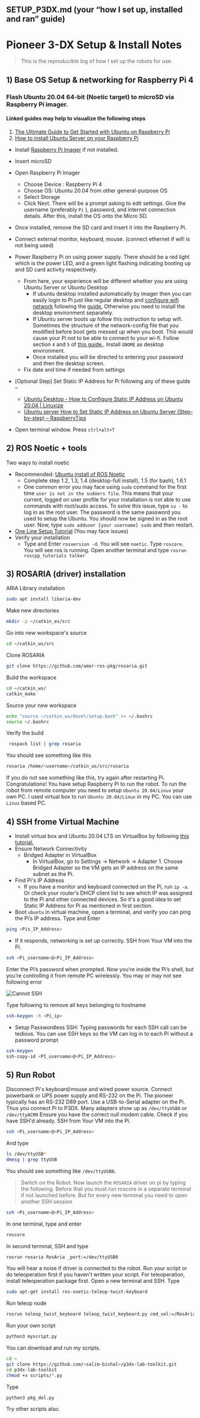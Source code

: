 
## SETUP_P3DX.md  (your “how I set up, installed and ran” guide)
# Pioneer 3-DX Setup & Install Notes

> This is the reproducible log of how I set up the robots for use.

## 1) Base OS Setup & networking for Raspberry Pi 4
### Flash Ubuntu 20.04 64-bit (Noetic target) to microSD via Raspberry Pi imager. 
#### Linked guides may help to visualize the following steps 
 1. [The Ultimate Guide to Get Started with Ubuntu on Raspberry Pi](https://raspberrytips.com/install-ubuntu-desktop-raspberry-pi/)
 2. [How to install Ubuntu Server on your Raspberry Pi]()
- Install [Raspberry Pi Imager](https://www.raspberrypi.com/software/) if not installed.
- Insert microSD  
- Open Raspberry Pi Imager
  + Choose Device : Raspberry Pi 4
  + Choose OS: Ubuntu 20.04 from other general-purpose OS
  + Select Storage
  + Click Next. There will be a prompt asking to edit settings. Give the username (preferably `Pi` ), password, and internet connection details. After this, install the OS onto the Micro SD.
- Once installed, remove the SD card and insert it into the Raspberry Pi.
- Connect external monitor, keyboard, mouse. (connect ethernet if wifi is not being used)
- Power Raspberry Pi on using power supply. There should be a red light which is the power LED, and a green light flashing indicating booting up and SD card activity respectively. 
  + From here, your experience will be different whether you are using Ubuntu Server or Ubuntu Desktop
    + If ubuntu desktop installed automatically by imager then you can easily login to Pi just like regular desktop and [configure wifi network](https://linuxconfig.org/setup-wireless-interface-with-wpa-and-wpa2-on-ubuntu) following the [guide.](https://raspberrytips.com/install-ubuntu-desktop-raspberry-pi/) Otherwise you need to install the desktop environment separately.  
    + If Ubuntu server boots up follow this instruction to setup wifi. Sometimes the structure of the network-config file that you modified before boot gets messed up when you boot. This would cause your Pi not to be able to connect to your wi-fi. Follow section `4` and `5` of [this guide.](https://ubuntu.com/tutorials/how-to-install-ubuntu-on-your-raspberry-pi#4-boot-ubuntu-server). Install `GNOME` as desktop environment. 
    + Once installed you will be directed to entering your password and then the desktop screen.
  + Fix date and time if needed from settings
- [Optional Step] Set Static IP Address for Pi following any of these guide – 
  +	[Ubuntu Desktop - How to Configure Static IP Address on Ubuntu 20.04 | Linuxize](https://linuxize.com/post/how-to-configure-static-ip-address-on-ubuntu-20-04/) 
  +	[Ubuntu server How to Set Static IP Address on Ubuntu Server (Step-by-step) – RaspberryTips](https://raspberrytips.com/set-static-ip-address-ubuntu-server/)

- Open terminal window. Press `ctrl+alt+T` 

## 2) ROS Noetic + tools
Two ways to install noetic
- Recommended: [Ubuntu install of ROS Noetic](https://wiki.ros.org/noetic/Installation/Ubuntu)
  + Complete step 1.2, 1.3, 1.4 (desktop-full install), 1.5 (for bash), 1.6.1
  + One common error you may face using `sudo` command for the first time `user is not in the sudoers file`. This means that your current, logged on user profile for your installation is not able to use commands with root/sudo access. To solve this issue, type `su -` to log in as the root user. The password is the same password you used to setup the Ubuntu. You should now be signed in as the root user. Now, type `sudo adduser [your username] sudo` and then restart.
- [One Line Setup Tutorial](https://www.youtube.com/watch?v=IqrpSi2Xueg) (You may face issues)
- Verify your installation
  + Type and Enter `rosversion -d`. You will see `noetic`. Type `roscore`. You will see ros is running. Open another terminal and type `rosrun roscpp_tutorials talker` 

## 3) ROSARIA (driver) installation
  ARIA Library installation
  ``` bash 
  sudo apt install libaria-dev
  ```
  Make new directories
  ``` bash 
  mkdir -p ~/catkin_es/src
  ```
  Go into new workspace's source
  ``` bash 
  cd ~/catkin_ws/src
  ``` 
  Clone ROSARIA 
   ``` bash 
  git clone https://github.com/amor-ros-pkg/rosaria.git 
  ``` 
  Build the workspace
  ``` bash 
  cd ~/catkin_ws/
  catkin_make
  ``` 
  Source your new workspace
  ``` bash 
  echo "source ~/catkin_ws/devel/setup.bash" >> ~/.bashrc
  source ~/.bashrc
  ```
  Verify the build
  ``` bash 
   rospack list | grep rosaria
  ```
  You should see something like this
  ```` bash
  rosaria /home/<username>/catkin_ws/src/rosaria
  ````
If you do not see something like this, try again after restarting Pi.
Congratulations! You have setup Raspberry Pi to run the robot. To run the robot from remote computer you need to setup `Ubuntu 20.04/Linux` your own PC. I used virtual box to run `Ubuntu 20.04/Linux` in my PC. You can use `Linux` based PC.
## 4) SSH frome Virtual Machine
- Install virtual box and Ubuntu 20.04 LTS on VirtualBox by following [this tutorial.](https://www.youtube.com/watch?v=x5MhydijWmc)
- Ensure Network Connectivity
  + Bridged Adapter in VirtualBox
    + In VirtualBox, go to Settings → Network → Adapter 1. Choose Bridged Adapter so the VM gets an IP address on the same subnet as the Pi.
- Find Pi's IP Address 
  + If you have a monitor and keyboard connected on the Pi, run `ip -a`.  Or check your router’s DHCP client list to see which IP was assigned to the Pi and other connected devices. So it's a good idea to set Static IP Address for Pi as mentioned in first section.
- Boot `ubuntu` in virtual machine, open a terminal, and verify you can ping the Pi’s IP address. Type and Enter 
```` bash
ping <Pis_IP_Address>
````
- If it responds, networking is set up correctly. SSH from Your VM into the Pi. 
```  bash
ssh <Pi_username>@<Pi_IP_Address>
```
Enter the Pi’s password when prompted. Now you’re inside the Pi’s shell, but you’re controlling it from remote PC wirelessly. You may or may not see following error 

![Cannot SSH](C:\Users\sbishal\Documents\GitHub\p3dx-lab-toolkit\Picture1.png?crop=1.00xw:0.753xh;0,0.153xh&resize=1200:*)

Type following to remove all keys belonging to hostname
```` bash
ssh-keygen -R <Pi_ip>
````
- Setup Passwordless SSH: Typing passwords for each SSH call can be tedious. You can use SSH keys so the VM can log in to each Pi without a password prompt 
```` bash
ssh-keygen
ssh-copy-id <PI_username>@<Pi_IP_Address>
````



## 5) Run Robot
Disconnect Pi's keyboard/mouse and wired power source. Connect powerbank or UPS power supply and RS-232 on the Pi. The pioneer typically has an RS-232 D89 port. Use a USB-to-Serial adapter on the Pi. Thus you connect Pi to P3DX.
Many adapters show up as `/dev/ttyUSB0` or `/dev/ttyACM0`
Ensure you have the correct null modem cable. Check if you have SSH'd already. SSH from Your VM into the Pi. 
```  bash
ssh <Pi_username>@<Pi_IP_Address>
```
And type
```` bash
ls /dev/ttyUSB*
dmesg | grep ttyUSB
````
You should see something like `/dev/ttyUSB0`. 
>Switch on the Robot. 
Now launch the `ROSARIA` driver on pi by typing the following. Before that you must run roscore in a separate terminal if not launched before. 
> But for every new terminal you need to open another SSH session
```  bash
ssh <Pi_username>@<Pi_IP_Address>
```
In one terminal, type and enter
```bash
roscore
````
In second terminal, SSH and type
```` bash
rosrun rosaria RosAria _port:=/dev/ttyUSB0
````
You will hear a noise if driver is connected to the robot. Run your script or do teleoperation first if you haven't written your script. For teleoperation, install teleoperation package first. Open a new terminal and SSH. Type
```bash 
sudo apt-get install ros-noetic-teleop-twist-keyboard
````
Run teleop node
```` bash
rosrun teleop_twist_keyboard teleop_twist_keyboard.py cmd_vel:=/RosAria/cmd_vel
````
Run your own script
``` bash 
python3 myscript.py
```
You can download and run my scripts.
``` bash
cd ~
git clone https://github.com/<salim-bishal>/p3dx-lab-toolkit.git
cd p3dx-lab-toolkit
chmod +x scripts/*.py
```
Type 
``` bash
python3 pkg_del.py
```
Try other scripts also. 




     
